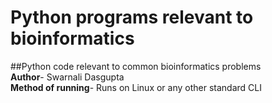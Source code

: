 # Python programs relevant to bioinformatics

##Python code relevant to common bioinformatics problems  
**Author**- Swarnali Dasgupta  
**Method of running**- Runs on Linux or any other standard CLI  

